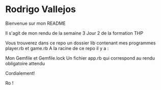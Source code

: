 # Rodrigo Vallejos

Bienvenue sur mon README

Il s'agit de mon rendu de la semaine 3 Jour 2 de la formation THP

Vous trouverez dans ce repo un dossier lib contenant mes programmes player.rb et game.rb A la racine de ce repo il y a :

Mon Gemfile et Gemfile.lock
Un fichier app.rb qui correspond au rendu obligatoire attendu

Cordialement!

Ro !
